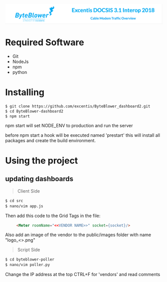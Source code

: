 ![Banner](./public/images/readme_screenshot.png)

# Required Software
* Git
* NodeJs
* npm
* python

# Installing
```ssh
$ git clone https://github.com/excentis/ByteBlower_dashboard2.git
$ cd ByteBlower-dashboard2
$ npm start
```
npm start will set NODE_ENV to production and run the server

before npm start a hook will be executed named 'prestart' this will install all packages and create the build environment.

# Using the project
## updating dashboards
> Client Side
```sh
$ cd src
$ nano/vim app.js
```
Then add this code to the Grid Tags in the file:
```html
     <Meter roomName="<<VENDOR NAME>>" socket={socket}/>

```
Also add an image of the vendor to the public/images folder with name "logo_<<VENDOR NAME>>.png"

> Script Side
```sh
$ cd byteblower-poller
$ nano/vim poller.py
```
Change the IP address at the top CTRL+F for 'vendors' and read comments